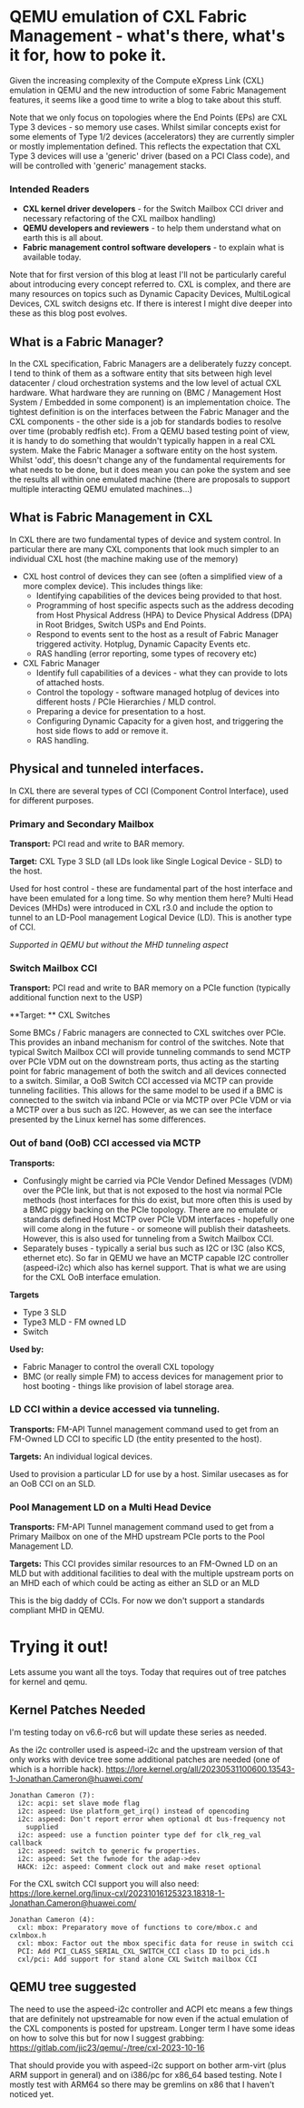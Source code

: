 # QEMU emulation of CXL Fabric Management - what's there, what's it for, how to poke it.

Given the increasing complexity of the Compute eXpress Link (CXL) emulation in QEMU and the new introduction of some Fabric Management features, it seems like a good time to write a blog to take about this stuff.

Note that we only focus on topologies where the End Points (EPs) are CXL Type 3 devices - so memory use cases. Whilst similar concepts exist for some elements of Type 1/2 devices (accelerators) they are currently simpler or mostly implementation defined.  This reflects the expectation that CXL Type 3 devices will use a 'generic' driver (based on a PCI Class code), and will be controlled with 'generic' management stacks.

### Intended Readers

* **CXL kernel driver developers** - for the Switch Mailbox CCI driver and necessary refactoring of the CXL mailbox handling)
* **QEMU developers and reviewers** - to help them understand what on earth this is all about.
* **Fabric management control software developers** - to explain what is available today.

Note that for first version of this blog at least I'll not be particularly careful about introducing every concept referred to. CXL is complex, and there are many resources on topics such as Dynamic Capacity Devices, MultiLogical Devices, CXL switch designs etc.  If there is interest I might dive deeper into these as this blog post evolves.

## What is a Fabric Manager?

In the CXL specification, Fabric Managers are a deliberately fuzzy concept. I tend to think of  them as a software entity that sits between high level datacenter / cloud orchestration systems and the low level of actual CXL hardware.  What hardware they are running on (BMC / Management Host System / Embedded in some component) is an implementation choice.  The tightest definition is on the interfaces between the Fabric Manager and the CXL components - the other side is a job for standards bodies to resolve over time (probably redfish etc).   From a QEMU based testing point of view, it is handy to do something that wouldn't typically happen in a real CXL system.  Make the Fabric Manager a software entity on the host system.  Whilst 'odd', this doesn't change any of the fundamental requirements for what needs to be done, but it does mean you can poke the system and see the results all within one emulated machine (there are proposals to support multiple interacting QEMU emulated machines...)

## What is Fabric Management in CXL

In CXL there are two fundamental types of device and system control.  In particular there are many CXL components that look much simpler to an individual CXL host (the machine making use of the memory)

* CXL host control of devices they can see (often a simplified view of a more complex device). This includes things like:
  * Identifying capabilities of the devices being provided to that host.
  * Programming of host specific aspects such as the address decoding from Host Physical Address (HPA) to Device Physical Address (DPA) in Root Bridges, Switch USPs and End Points.
  * Respond to events sent to the host as a result of Fabric Manager triggered activity.  Hotplug, Dynamic Capacity Events etc.
  * RAS handling (error reporting, some types of recovery etc)
* CXL Fabric Manager
  * Identify full capabilities of a devices - what they can provide to lots of attached hosts.
  * Control the topology - software managed hotplug of devices into different hosts / PCIe Hierarchies / MLD control.
  * Preparing a device for presentation to a host.
  * Configuring Dynamic Capacity for a given host, and triggering the host side flows to add or remove it.
  * RAS handling.

## Physical and tunneled interfaces.

In CXL there are several types of CCI (Component Control Interface), used for different purposes.

### Primary and Secondary Mailbox

**Transport:** PCI read and write to BAR memory.

**Target:** CXL Type 3 SLD (all LDs look like Single Logical Device - SLD) to the host.

Used for host control - these are fundamental part of the host interface and have been emulated for a long time.  So why mention them here?  Multi Head Devices (MHDs) were introduced in CXL r3.0 and include the option to tunnel to an LD-Pool management Logical Device (LD).  This is another type of CCI.

_Supported in QEMU but without the MHD tunneling aspect_

### Switch Mailbox CCI

**Transport:** PCI read and write to BAR memory on a PCIe function (typically additional function next to the USP)

**Target: ** CXL Switches

Some BMCs / Fabric managers are connected to CXL switches over PCIe.  This provides an inband mechanism for control of the switches.  Note that typical Switch Mailbox CCI will provide tunneling commands to send MCTP over PCIe VDM out on the downstream ports, thus acting as the starting point for fabric management of both the switch and all devices connected to a switch.  Similar, a OoB Switch CCI accessed via MCTP can provide tunneling facilities. This allows for the same model to be used if a BMC is connected to the switch via inband PCIe or via MCTP over PCIe VDM or via a MCTP over a bus such as I2C.
However, as we can see the interface presented by the Linux kernel has some differences.
  
### Out of band (OoB) CCI accessed via MCTP

**Transports:** 
* Confusingly might be carried via PCIe Vendor Defined Messages (VDM) over the PCIe link, but that is not exposed to the host via normal PCIe methods (host interfaces for this do exist, but more often this is used by a BMC piggy backing on the PCIe topology.  There are no emulate or standards defined Host MCTP over PCIe VDM interfaces - hopefully one will come along in the future - or someone will publish their datasheets.  However, this is also used for tunneling from a Switch Mailbox CCI.
* Separately buses - typically a serial bus such as I2C or I3C (also KCS, ethernet etc).  So far in QEMU we have an MCTP capable I2C controller (aspeed-i2c) which also has kernel support. That is what we are using for the CXL OoB interface emulation.

**Targets**
* Type 3 SLD
* Type3 MLD - FM owned LD
* Switch

**Used by:**
*  Fabric Manager to control the overall CXL topology 
*  BMC (or really simple FM) to access devices for management prior to host booting - things like provision of label storage area.

### LD CCI within a device accessed via tunneling.

**Transports:**  FM-API Tunnel management command used to get from an FM-Owned LD CCI to specific LD (the entity presented to the host). 

**Targets:** An individual logical devices.

Used to provision a particular LD for use by a host.  Similar usecases as for an OoB CCI on an SLD.

### Pool Management LD on a Multi Head Device

**Transports:** FM-API Tunnel management command used to get from a Primary Mailbox on one of the MHD upstream PCIe ports to the Pool Management LD.

**Targets:** This CCI provides similar resources to an FM-Owned LD on an MLD but with additional facilities to deal with the multiple upstream ports on an MHD each of which could be acting as either an SLD or an MLD

This is the big daddy of CCIs. For now we don't support a standards compliant MHD in QEMU.

# Trying it out!

Lets assume you want all the toys. Today that requires out of tree patches for kernel and qemu.

## Kernel Patches Needed

I'm testing today on v6.6-rc6 but will update these series as needed.

As the i2c controller used is aspeed-i2c and the upstream version of that only works with device tree some additional patches are needed (one of which is a horrible hack).
https://lore.kernel.org/all/20230531100600.13543-1-Jonathan.Cameron@huawei.com/ 

~~~text
Jonathan Cameron (7):
  i2c: acpi: set slave mode flag
  i2c: aspeed: Use platform_get_irq() instead of opencoding
  i2c: aspeed: Don't report error when optional dt bus-frequency not
    supplied
  i2c: aspeed: use a function pointer type def for clk_reg_val callback
  i2c: aspeed: switch to generic fw properties.
  i2c: aspeed: Set the fwnode for the adap->dev
  HACK: i2c: aspeed: Comment clock out and make reset optional
~~~

 For the CXL switch CCI support you will also need:
 https://lore.kernel.org/linux-cxl/20231016125323.18318-1-Jonathan.Cameron@huawei.com/

~~~text
Jonathan Cameron (4):
  cxl: mbox: Preparatory move of functions to core/mbox.c and cxlmbox.h
  cxl: mbox: Factor out the mbox specific data for reuse in switch cci
  PCI: Add PCI_CLASS_SERIAL_CXL_SWITCH_CCI class ID to pci_ids.h
  cxl/pci: Add support for stand alone CXL Switch mailbox CCI
 ~~~

## QEMU tree suggested

The need to use the aspeed-i2c controller and ACPI etc means a few things that are definitely not upstreamable for now even if the actual emulation of the CXL components is posted for upstream.
Longer term I have some ideas on how to solve this but for now I suggest grabbing: https://gitlab.com/jic23/qemu/-/tree/cxl-2023-10-16

That should provide you with aspeed-i2c support on bother arm-virt (plus ARM support in general) and on i386/pc for x86_64 based testing.
Note I mostly test with ARM64 so there may be gremlins on x86 that I haven't noticed yet.
